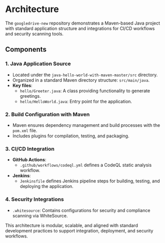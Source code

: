 # Architecture

The `googledrive-new` repository demonstrates a Maven-based Java project with standard application structure and integrations for CI/CD workflows and security scanning tools.

## Components

### 1. **Java Application Source**
   - Located under the `java-hello-world-with-maven-master/src` directory.
   - Organized in a standard Maven directory structure: `src/main/java`.
   - **Key files**:
     - `hello/Greeter.java`: A class providing functionality to generate greetings.
     - `hello/HelloWorld.java`: Entry point for the application.

### 2. **Build Configuration with Maven**
   - Maven ensures dependency management and build processes with the `pom.xml` file.
   - Includes plugins for compilation, testing, and packaging.

### 3. **CI/CD Integration**
   - **GitHub Actions**:
     - `.github/workflows/codeql.yml` defines a CodeQL static analysis workflow.
   - **Jenkins**:
     - `Jenkinsfile` defines Jenkins pipeline steps for building, testing, and deploying the application.

### 4. **Security Integrations**
   - `.whitesource`: Contains configurations for security and compliance scanning via WhiteSource.

This architecture is modular, scalable, and aligned with standard development practices to support integration, deployment, and security workflows.